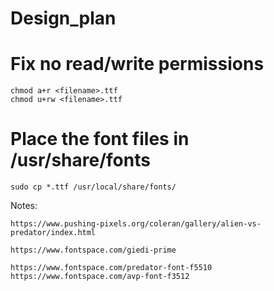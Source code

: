 # Design_plan














# Fix no read/write permissions


```
chmod a+r <filename>.ttf
chmod u+rw <filename>.ttf
```


# Place the font files in /usr/share/fonts

```
sudo cp *.ttf /usr/local/share/fonts/
```



Notes:

```
https://www.pushing-pixels.org/coleran/gallery/alien-vs-predator/index.html

https://www.fontspace.com/giedi-prime

https://www.fontspace.com/predator-font-f5510
https://www.fontspace.com/avp-font-f3512

```


